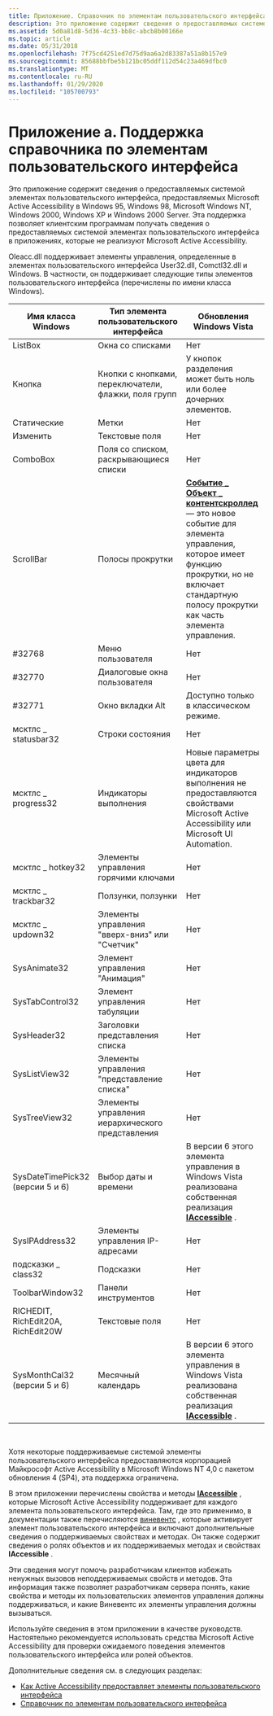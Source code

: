 ```yaml
---
title: Приложение. Справочник по элементам пользовательского интерфейса
description: Это приложение содержит сведения о предоставляемых системой элементах пользовательского интерфейса, предоставляемых Microsoft Active Accessibility в Windows 95, Windows 98, Microsoft Windows NT, Windows 2000, Windows XP и Windows 2000 Server.
ms.assetid: 5d0a81d8-5d36-4c33-bb8c-abcb8b00166e
ms.topic: article
ms.date: 05/31/2018
ms.openlocfilehash: 7f75cd4251ed7d75d9aa6a2d83387a51a8b157e9
ms.sourcegitcommit: 85688bbfbe5b121bc05ddf112d54c23a469dfbc0
ms.translationtype: MT
ms.contentlocale: ru-RU
ms.lasthandoff: 01/29/2020
ms.locfileid: "105700793"
---
```

# <a name="appendix-a-supported-user-interface-elements-reference"></a>Приложение а. Поддержка справочника по элементам пользовательского интерфейса

Это приложение содержит сведения о предоставляемых системой элементах пользовательского интерфейса, предоставляемых Microsoft Active Accessibility в Windows 95, Windows 98, Microsoft Windows NT, Windows 2000, Windows XP и Windows 2000 Server. Эта поддержка позволяет клиентским программам получать сведения о предоставляемых системой элементах пользовательского интерфейса в приложениях, которые не реализуют Microsoft Active Accessibility.

Oleacc.dll поддерживает элементы управления, определенные в элементах пользовательского интерфейса User32.dll, Comctl32.dll и Windows. В частности, он поддерживает следующие типы элементов пользовательского интерфейса (перечислены по имени класса Windows).



| Имя класса Windows                   | Тип элемента пользовательского интерфейса                                         | Обновления Windows Vista                                                                                                                                                                                                |
|--------------------------------------|---------------------------------------------------------|----------------------------------------------------------------------------------------------------------------------------------------------------------------------------------------------------------------------|
| ListBox                              | Окна со списками                                              | Нет                                                                                                                                                                                                                 |
| Кнопка                               | Кнопки с кнопками, переключатели, флажки, поля групп | У кнопок разделения может быть ноль или более дочерних элементов.                                                                                                                                                                        |
| Статические                               | Метки                                                  | Нет                                                                                                                                                                                                                 |
| Изменить                                 | Текстовые поля                                              | Нет                                                                                                                                                                                                                 |
| ComboBox                             | Поля со списком, раскрывающиеся списки                            | Нет                                                                                                                                                                                                                 |
| ScrollBar                            | Полосы прокрутки                                             | [**Событие \_ Объект \_ контентскроллед**](event-constants.md) — это новое событие для элемента управления, которое имеет функцию прокрутки, но не включает стандартную полосу прокрутки как часть элемента управления. |
| \#32768                              | Меню пользователя                                              | Нет                                                                                                                                                                                                                 |
| \#32770                              | Диалоговые окна пользователя                                       | Нет                                                                                                                                                                                                                 |
| \#32771                              | Окно вкладки Alt                                          | Доступно только в классическом режиме.                                                                                                                                                                                      |
| мсктлс \_ statusbar32                  | Строки состояния                                             | Нет                                                                                                                                                                                                                 |
| мсктлс \_ progress32                   | Индикаторы выполнения                                           | Новые параметры цвета для индикаторов выполнения не предоставляются свойствами Microsoft Active Accessibility или Microsoft UI Automation.                                                                                         |
| мсктлс \_ hotkey32                     | Элементы управления горячими ключами                                        | Нет                                                                                                                                                                                                                 |
| мсктлс \_ trackbar32                   | Ползунки, ползунки                                      | Нет                                                                                                                                                                                                                 |
| мсктлс \_ updown32                     | Элементы управления "вверх-вниз" или "Счетчик"                                | Нет                                                                                                                                                                                                                 |
| SysAnimate32                         | Элемент управления "Анимация"                                       | Нет                                                                                                                                                                                                                 |
| SysTabControl32                      | Элемент управления табуляции                                             | Нет                                                                                                                                                                                                                 |
| SysHeader32                          | Заголовки представления списка                                       | Нет                                                                                                                                                                                                                 |
| SysListView32                        | Элементы управления "представление списка"                                      | Нет                                                                                                                                                                                                                 |
| SysTreeView32                        | Элементы управления иерархического представления                                      | Нет                                                                                                                                                                                                                 |
| SysDateTimePick32 (версии 5 и 6) | Выбор даты и времени                                 | В версии 6 этого элемента управления в Windows Vista реализована собственная реализация [**IAccessible**](/windows/desktop/api/oleacc/nn-oleacc-iaccessible) .                                                                                                           |
| SysIPAddress32                       | Элементы управления IP-адресами                                     | Нет                                                                                                                                                                                                                 |
| подсказки \_ class32                    | Подсказки                                                | Нет                                                                                                                                                                                                                 |
| ToolbarWindow32                      | Панели инструментов                                                | Нет                                                                                                                                                                                                                 |
| RICHEDIT, RichEdit20A, RichEdit20W   | Текстовые поля                                             | Нет                                                                                                                                                                                                                 |
| SysMonthCal32 (версии 5 и 6)     | Месячный календарь                                          | В версии 6 этого элемента управления в Windows Vista реализована собственная реализация [**IAccessible**](/windows/desktop/api/oleacc/nn-oleacc-iaccessible) .                                                                                                           |



 

Хотя некоторые поддерживаемые системой элементы пользовательского интерфейса предоставляются корпорацией Майкрософт Active Accessibility в Microsoft Windows NT 4,0 с пакетом обновления 4 (SP4), эта поддержка ограничена.

В этом приложении перечислены свойства и методы [**IAccessible**](/windows/desktop/api/oleacc/nn-oleacc-iaccessible) , которые Microsoft Active Accessibility поддерживает для каждого элемента пользовательского интерфейса. Там, где это применимо, в документации также перечисляются [виневентс](winevents-infrastructure.md) , которые активирует элемент пользовательского интерфейса и включают дополнительные сведения о поддерживаемых свойствах и методах. Он также содержит сведения о ролях объектов и их поддерживаемых методах и свойствах **IAccessible** .

Эти сведения могут помочь разработчикам клиентов избежать ненужных вызовов неподдерживаемых свойств и методов. Эта информация также позволяет разработчикам сервера понять, какие свойства и методы их пользовательских элементов управления должны поддерживаться, и какие Виневентс их элементы управления должны вызываться.

Используйте сведения в этом приложении в качестве руководств. Настоятельно рекомендуется использовать средства Microsoft Active Accessibility для проверки ожидаемого поведения элементов пользовательского интерфейса или ролей объектов.

Дополнительные сведения см. в следующих разделах:

-   [Как Active Accessibility предоставляет элементы пользовательского интерфейса](how-active-accessibility-exposes-user-interface-elements.md)
-   [Справочник по элементам пользовательского интерфейса](user-interface-element-reference.md)

 

 




